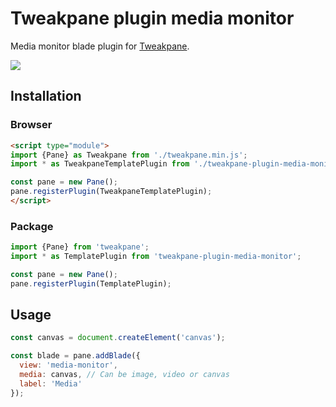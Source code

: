 # Tweakpane plugin media monitor

Media monitor blade plugin for [Tweakpane][tweakpane].

![](https://cosmicshelter.github.io/tweakpane-plugin-thumbnail-grid/test/demo.png)

## Installation

### Browser
```html
<script type="module">
import {Pane} as Tweakpane from './tweakpane.min.js';
import * as TweakpaneTemplatePlugin from './tweakpane-plugin-media-monitor.min.js';

const pane = new Pane();
pane.registerPlugin(TweakpaneTemplatePlugin);
</script>
```


### Package
```js
import {Pane} from 'tweakpane';
import * as TemplatePlugin from 'tweakpane-plugin-media-monitor';

const pane = new Pane();
pane.registerPlugin(TemplatePlugin);
```


## Usage
```js
const canvas = document.createElement('canvas');

const blade = pane.addBlade({
  view: 'media-monitor',
  media: canvas, // Can be image, video or canvas
  label: 'Media'
});
```


[tweakpane]: https://github.com/cocopon/tweakpane/
